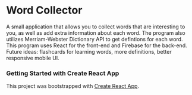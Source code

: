 # Word Collector

A small application that allows you to collect words that are interesting to you, as well as add extra information about each word. The program also utilizes Merriam-Webster Dictionary API to get defintions for each word. This program uses React for the front-end and Firebase for the back-end. Future ideas: flashcards for learning words, more definitions, better responsive mobile UI. 

### Getting Started with Create React App

This project was bootstrapped with [Create React App](https://github.com/facebook/create-react-app).

